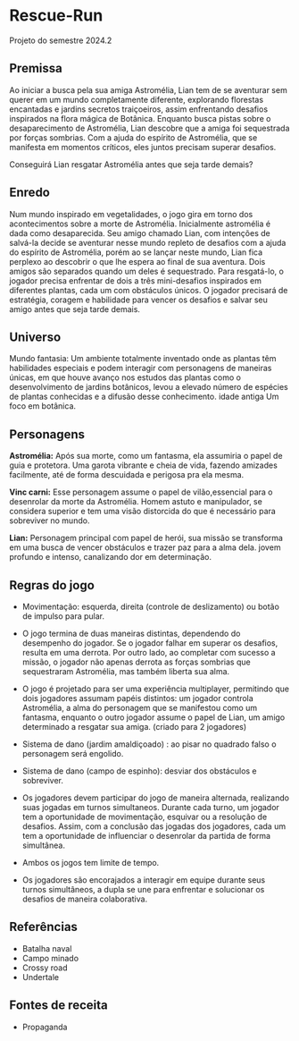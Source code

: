 # Rescue-Run
Projeto do semestre 2024.2
## Premissa
Ao iniciar a busca pela sua amiga Astromélia, Lian tem de se aventurar sem querer em um mundo completamente diferente, explorando florestas encantadas e jardins secretos traiçoeiros, assim enfrentando desafios inspirados na flora mágica de Botânica. Enquanto busca pistas sobre o desaparecimento de Astromélia, Lian descobre que a amiga foi sequestrada por forças sombrias. Com a ajuda do espírito de Astromélia, que se manifesta em momentos críticos, eles juntos precisam superar desafios.

Conseguirá Lian resgatar Astromélia antes que seja tarde demais?

## Enredo
Num mundo inspirado em vegetalidades, o jogo gira em torno dos acontecimentos sobre a morte de Astromélia. Inicialmente astromélia é dada como desaparecida. Seu amigo chamado Lian, com intenções de salvá-la decide se aventurar nesse mundo repleto de desafios com a ajuda do espírito de Astromélia, porém ao se lançar neste mundo, Lian fica perplexo ao descobrir o que lhe espera ao final de sua aventura. Dois amigos são separados quando um deles é sequestrado. Para resgatá-lo, o jogador precisa enfrentar de dois a três mini-desafios inspirados em diferentes plantas, cada um com obstáculos únicos. O jogador precisará de estratégia, coragem e habilidade para vencer os desafios e salvar seu amigo antes que seja tarde demais.

## Universo
Mundo fantasia: Um ambiente totalmente inventado onde as plantas têm habilidades especiais e podem interagir com personagens de maneiras únicas, em que houve avanço nos estudos das plantas como o desenvolvimento de jardins botânicos, levou a elevado número de espécies de plantas conhecidas e a difusão desse conhecimento. idade antiga Um foco em botânica.

## Personagens
**Astromélia:** Após sua morte, como um fantasma, ela assumiria o papel de guia e protetora. Uma garota vibrante e cheia de vida, fazendo amizades facilmente, até de forma descuidada e perigosa pra ela mesma.

**Vinc carni:** Esse personagem assume o papel de vilão,essencial para o desenrolar da morte da Astromélia. Homem astuto e manipulador, se considera superior e tem uma visão distorcida do que é necessário para sobreviver no mundo.

**Lian:** Personagem principal com papel de herói, sua missão se transforma em uma busca de vencer obstáculos e trazer paz para a alma dela. jovem profundo e intenso, canalizando dor em determinação.
## Regras do jogo
- Movimentação: esquerda, direita (controle de deslizamento) ou botão de impulso para pular.

- O jogo termina de duas maneiras distintas, dependendo do desempenho do jogador. Se o jogador falhar em superar os desafios, resulta em uma derrota. Por outro lado, ao completar com sucesso a missão, o jogador não apenas derrota as forças sombrias que sequestraram Astromélia, mas também liberta sua alma.

- O jogo é projetado para ser uma experiência multiplayer, permitindo que dois jogadores assumam papéis distintos: um jogador controla Astromélia, a alma do personagem que se manifestou como um fantasma, enquanto o outro jogador assume o papel de Lian, um amigo determinado a resgatar sua amiga. (criado para 2 jogadores)

- Sistema de dano (jardim amaldiçoado) : ao pisar no quadrado falso o personagem será engolido.

- Sistema de dano (campo de espinho): desviar dos obstáculos e sobreviver.

- Os jogadores devem participar do jogo de maneira alternada, realizando suas jogadas em turnos simultaneos. Durante cada turno, um jogador tem a oportunidade de movimentação, esquivar ou a resolução de desafios. Assim, com a conclusão das jogadas dos jogadores, cada um tem a oportunidade de influenciar o desenrolar da partida de forma simultânea. 

- Ambos os jogos tem limite de tempo.

- Os jogadores são encorajados a interagir em equipe durante seus turnos simultâneos, a dupla se une para enfrentar e solucionar os desafios de maneira colaborativa.

## Referências
- Batalha naval
- Campo minado 
- Crossy road
- Undertale

## Fontes de receita
- Propaganda


